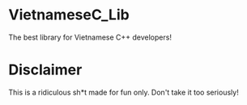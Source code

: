 # VietnameseC_Lib
The best library for Vietnamese C++ developers!

# Disclaimer
This is a ridiculous sh*t made for fun only. Don't take it too seriously!
